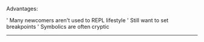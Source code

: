 Advantages: 

' Many newcomers aren't used to REPL lifestyle
' Still want to set breakpoints 
' Symbolics are often cryptic

***